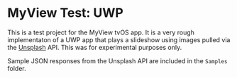 # MyView Test: UWP

This is a test project for the MyView tvOS app. It is a very rough implementaton of a UWP app that plays a slideshow using images pulled via the [Unsplash](https://unsplash.com/developers) API. This was for experimental purposes only.

Sample JSON responses from the Unsplash API are included in the `Samples` folder.
